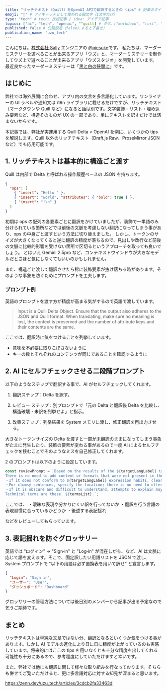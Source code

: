 ```yaml
---
title: "リッチテキスト（Quill）をOpenAI APIで翻訳するときの tips" # 記事のタイトル
emoji: "🧊" # アイキャッチとして使われる絵文字（1文字だけ）
type: "tech" # tech: 技術記事 / idea: アイデア記事
topics: ["ai", "tech", "openai", ""quill] # タグ。["markdown", "rust", "aws"]のように指定する
published: false # 公開設定（falseにすると下書き）
publication_name: "uzu_tech"
---
```


こんにちは。[株式会社 Sally](https://sally-inc.jp/) エンジニアの [@piesuke](https://x.com/piesuke27)です。
私たちは、マーダーミステリーを遊べることが出来るアプリ「ウズ」と、マーダーミステリーを制作してウズ上で遊べることが出来るアプリ「ウズスタジオ」を開発しています。
最近良かったマーダーミステリーは「[黒と白の狭間に](https://mdms.jp/scenarios/345)」です。

## はじめに

弊社では海外展開に合わせ、アプリ内の文言を多言語化しています。ワンライナーの UI ラベルや通知文は i18n ライブラリに載せるだけですが、リッチテキスト（マークダウンや Quill など）になると話は別です。文字装飾・リスト・埋め込み要素など、構造そのものが UX の一部であり、単にテキストを訳すだけでは済まないからです。

本記事では、弊社が実運用する Quill Delta × OpenAI を例に、いくつかの tips を解説します。Quill 以外のリッチテキスト（Draft.js Raw、ProseMirror JSON など）でも応用可能です。

## 1. リッチテキストは基本的に構造ごと渡す

Quill は内部で Delta と呼ばれる操作履歴ベースの JSON を持ちます。

```json
{
  "ops": [
    { "insert": "Hello " },
    { "insert": "world", "attributes": { "bold": true } },
    { "insert": "!\n" }
  ]
}
```

初期は ops の配列の各要素ごとに翻訳をかけていましたが、装飾で一単語のみ分けられている箇所などでは前後の文脈を考慮しない翻訳になってしまう事があり、ops の中身ごと渡すという方法に切り替えました。
しかし、トークンのサイズが大きくなってくると逆に翻訳の精度が落ちるので、見出しや改行など前後の文脈に比較的影響を受けない箇所で区切るというアプローチを取っても良いでしょう。
とはいえ Gemini 2.5pro など、コンテキストウインドウが大きなモデルだとさほど気にしなくてもいいのかもしれません。

また、構造ごと渡して翻訳させたら稀に装飾要素が抜け落ちる時があります。そのような事象を防ぐためにプロンプトを工夫します。

### プロンプト例

英語のプロンプトを渡す方が精度が高まる気がするので英語で渡しています。

> Input is a Quill Delta Object. Ensure that the output also adheres to the JSON and Quill format. When translating, make sure no meaning is lost, the context is preserved and the number of attribute keys and their contents are the same.

ここでは、翻訳時に気をつけることを列挙しています。

- 意味を不必要に取りこぼさないように
- キーの数とそれぞれのコンテンツが同じであることを確認するように

## 2. AI にセルフチェックさせる二段階プロンプト

以下のようなステップで翻訳する事で、AI がセルフチェックしてくれます。

1. 翻訳ステップ：Delta を訳す。

2. レビュー ステップ：別プロンプトで「元の Delta と翻訳後 Delta を比較し、構造破壊・未訳を列挙せよ」と指示。

3. 改善ステップ：列挙結果を System メモリに渡し、修正翻訳を再出力させる。

大きなトークンサイズの Delta を渡すと一部が未翻訳のままになってしまう事象がたまに発生したり、装飾の要素が変わる事があるので一度 AI によるセルフチェックを挟むことでそのようなミスを自己修正してくれます。

2 のプロンプトは以下のように設定しています。

```ts
const reviewPrompt = `Based on the results of the ${targetLangLabel} translation, identify specific issues. Avoid vague expressions and provide accurate descriptions. 
There is no need to add content or formats that were not present in the original text. This includes but is not limited to: 
・If it does not conform to ${targetLangLabel} expression habits, clearly indicate where it does not conform. 
・For clumsy sentences, specify the location; there is no need to offer suggestions for modification as this will be fixed during free translation. 
・If it is obscure and difficult to understand, attempts to explain may be made. However, if the ${targetLangLabel} characters included match those in the following list of technical terms, please do not propose any changes. If characters with different forms but the same meanings as those in the list of technical terms are used, please propose corrections. 
Technical terms are these. ${termsList}.`;
```

ここでは、
・曖昧な表現や分かりにくい訳を行ってないか
・翻訳を行う言語の表現習慣に合っているかどうか
・後述する表記揺れ

などをレビューしてもらっています。

## 3. 表記揺れを防ぐグロッサリー

英語では “ログイン” → "Sign‑in" と "Log‑in" が混在しがち、など、AI は文脈に応じて語を変えます。そこで、固定訳したい用語リストを JSON で渡し、System プロンプトで "以下の用語は必ず置換表を用いて訳せ" と宣言します。

```json
{
  "Login": "Sign in",
  "ユーザー": "User",
  "ダッシュボード": "Dashboard"
}
```

グロッサリーの管理方法については後日別のメンバーから記事が出る予定なので乞うご期待です。

## まとめ

リッチテキストは単純な文章ではない分、翻訳となるといくつか気をつける事があります。しかし AI モデルの進化により日に日に精度が上がっているのも実感しています。将来的にはここの tips を用いなくとも十分な精度を出してくれる可能性も十分にあるので、参考程度にしていただけますと幸いです。

また、弊社では他にも翻訳に関して様々な取り組みを行なっております。そちらも併せてご覧いただけると、更に多言語対応に対する知見が深まると思います。

https://zenn.dev/uzu_tech/articles/3cdcb2fa33463d
